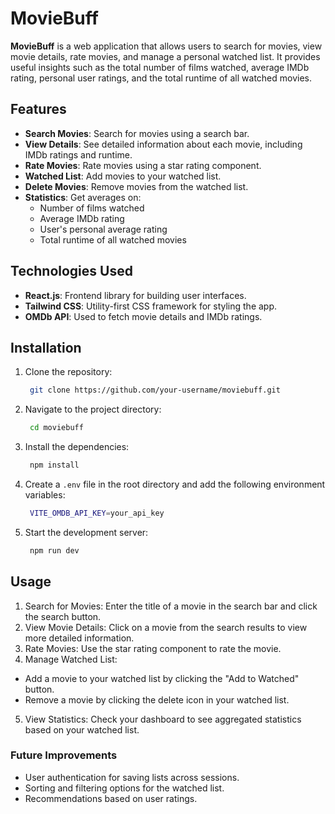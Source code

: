 # MovieBuff

**MovieBuff** is a web application that allows users to search for movies, view movie details, rate movies, and manage a personal watched list. It provides useful insights such as the total number of films watched, average IMDb rating, personal user ratings, and the total runtime of all watched movies.

## Features

- **Search Movies**: Search for movies using a search bar.
- **View Details**: See detailed information about each movie, including IMDb ratings and runtime.
- **Rate Movies**: Rate movies using a star rating component.
- **Watched List**: Add movies to your watched list.
- **Delete Movies**: Remove movies from the watched list.
- **Statistics**: Get averages on:
  - Number of films watched
  - Average IMDb rating
  - User's personal average rating
  - Total runtime of all watched movies

## Technologies Used

- **React.js**: Frontend library for building user interfaces.
- **Tailwind CSS**: Utility-first CSS framework for styling the app.
- **OMDb API**: Used to fetch movie details and IMDb ratings.

## Installation

1. Clone the repository:

   ```bash
    git clone https://github.com/your-username/moviebuff.git
   ```

2. Navigate to the project directory:

   ```bash
    cd moviebuff
   ```

3. Install the dependencies:

   ```bash
    npm install
   ```

4. Create a `.env` file in the root directory and add the following environment variables:

   ```bash
    VITE_OMDB_API_KEY=your_api_key
   ```

5. Start the development server:

   ```bash
    npm run dev
   ```

## Usage

1. Search for Movies: Enter the title of a movie in the search bar and click the search button.
2. View Movie Details: Click on a movie from the search results to view more detailed information.
3. Rate Movies: Use the star rating component to rate the movie.
4. Manage Watched List:

- Add a movie to your watched list by clicking the "Add to Watched" button.
- Remove a movie by clicking the delete icon in your watched list.

5. View Statistics: Check your dashboard to see aggregated statistics based on your watched list.

### Future Improvements

- User authentication for saving lists across sessions.
- Sorting and filtering options for the watched list.
- Recommendations based on user ratings.
